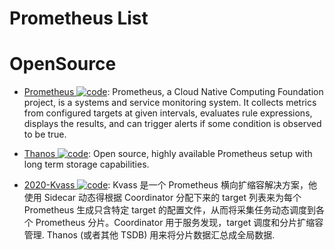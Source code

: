# Prometheus List

# OpenSource

- [Prometheus ![code](https://ng-tech.icu/assets/code.svg)](https://prometheus.io/): Prometheus, a Cloud Native Computing Foundation project, is a systems and service monitoring system. It collects metrics from configured targets at given intervals, evaluates rule expressions, displays the results, and can trigger alerts if some condition is observed to be true.

- [Thanos ![code](https://ng-tech.icu/assets/code.svg)](https://thanos.io/): Open source, highly available Prometheus setup with long term storage capabilities.

- [2020-Kvass ![code](https://ng-tech.icu/assets/code.svg)](https://cubox.pro/c/v794lW): Kvass 是一个 Prometheus 横向扩缩容解决方案，他使用 Sidecar 动态得根据 Coordinator 分配下来的 target 列表来为每个 Prometheus 生成只含特定 target 的配置文件，从而将采集任务动态调度到各个 Prometheus 分片。Coordinator 用于服务发现，target 调度和分片扩缩容管理. Thanos (或者其他 TSDB) 用来将分片数据汇总成全局数据.

